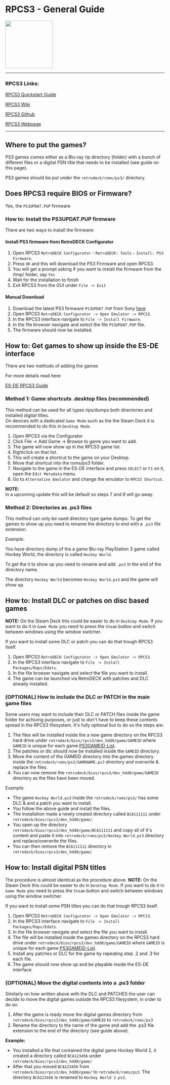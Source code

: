 # RPCS3 - General Guide

<img src="../../../wiki_images/logos/rpcs3-logo.png" width="150">

---

### RPCS3 Links:

[RPCS3 Quickstart Guide](https://rpcs3.net/quickstart)

[RPCS3 Wiki](https://wiki.rpcs3.net/index.php?title=Main_Page)

[RPCS3 Github](https://github.com/RPCS3/rpcs3)

[RPCS3 Webpage](https://rpcs3.net/)

---

## Where to put the games?
PS3 games comes either as a Blu-ray rip directory (folder) with a bunch of different files or a digital PSN title that needs to be installed (see guide on this page).

PS3 games should be put under the `retrodeck/roms/ps3/` directory.

## Does RPCS3 require BIOS or Firmware?
Yes, the `PS3UPDAT.PUP` firmware

### How to: Install the PS3UPDAT.PUP firmware

There are two ways to install the firmware:

#### Install PS3 firmware from RetroDECK Configurator

1. Open RPCS3 `RetroDECK Configurator` - `RetroDECK: Tools` - `Install: PS3 Firmware`.
2. Press `OK` and this will download the PS3 Firmware and open RPCS3.
3. You will get a prompt asking if you want to install the firmware from the /tmp/ folder, say `Yes`
4. Wait for the installation to finish
5. Exit RPCS3 from the GUI under `File -> Exit`

#### Manual Download
1. Download the latest PS3 firmware `PS3UPDAT.PUP` from Sony [here](https://www.playstation.com/en-us/support/hardware/ps3/system-software/)
2. Open RPCS3 `RetroDECK Configurator -> Open Emulator -> RPCS3`.
3. In the RPCS3 interface navigate to `File -> Install Firmware`.
4. In the file browser navigate and select the file `PS3UPDAT.PUP` file.
5. The firmware should now be installed.

## How to: Get games to show up inside the ES-DE interface

There are two methods of adding the games

For more details read here:<br>

[ES-DE RPCS3 Guide](https://gitlab.com/es-de/emulationstation-de/-/blob/master/USERGUIDE.md#sony-playstation-3)

### Method 1: Game shortcuts .desktop files (recommended)

This method can be used for all types rips/dumps both directories and installed digital titles.<br>
On devices with a dedicated `Game Mode` such as the the Steam Deck it is recommended  to do this in `Desktop Mode`.


1. Open RPCS3 via the Configurator
2. Click File -> Add Game -> Browse to game you want to add.
3. The game will now show up in the RPCS3 game list.
4. Rightclick on that list.
5. This will create a shortcut to the game on your Desktop.
6. Move that shortcut into the roms/ps3 folder.
7. Navigate to the game in the ES-DE interface and press `SELECT` or `F1` on it, open the `Edit Metadata` menu.
8. Go to `Alternative Emulator` and change the emulator to `RPCS3 Shortcut`.

**NOTE:** <br>
In a upcoming update this will be default so steps 7 and 8 will go away.

### Method 2: Directories as .ps3 files
This method can only be used directory type game dumps.
To get the games to show up you need to rename the directory to end with a `.ps3` file extension.

_Example:_

You have directory dump of the a game Blu-ray PlayStation 3 game called Hockey World, the directory is called `Hockey World`.

To get the it to show up you need to rename and add `.ps3` in the end of the directory name.

The directory `Hockey World` becomes `Hockey World.ps3` and the game will show up.


## How to: Install DLC or patches on disc based games

**NOTE:** On the Steam Deck this could be easier to do in `Desktop Mode`. If you want to do it in `Game Mode` you need to press the `Steam` button and switch between windows using the window switcher.

If you want to install some DLC or patch you can do that trough RPCS3 itself.

1. Open RPCS3 `RetroDECK Configurator -> Open Emulator -> RPCS3`.
2. In the RPCS3 interface navigate to `File -> Install Packages/Raps/Edats`.
3. In the file browser navigate and select the file you want to install.
4. The game can be launched via RetroDECK with patches and DLC already installed.

### (OPTIONAL) How to include the DLC or PATCH in the main game files

Some users may want to include their DLC or PATCH files inside the game folder for achiving purposes, or just to don't have to keep these contents spread in the RPCS3 filesystem.
It's fully optional but to do so the steps are:

1. The files will be installed inside the a new game directory on the RPCS3 hard drive under
  `retrodeck/bios/rpcs3/dev_hdd0/game/GAMEID` where `GAMEID` is unique for each game [PS3GAMEID-List](https://www.gametdb.com/PS3/List).
2. The patches or dlc should now be installed inside the `GAMEID` directory.
3. Move the content of the GAMEID directory into the games directory inside the `retrodeck/roms/ps3/GAMENAME.ps3` directory and overwrite & replace the files.
4. You can now remove the `retrodeck/bios/rpcs3/dev_hdd0/game/GAMEID` directory as the files have been moved.

Example:

- The game `Hockey World.ps3` inside the `retrodeck/roms/ps3/` has some DLC & and a patch you want to install.
- You follow the above guide and install the files.
- The installation made a newly created directory called `BCA111111` under `retrodeck/bios/rpcs3/dev_hdd0/game/`.
- You open up the directory `retrodeck/bios/rpcs3/dev_hdd0/game/BCA111111` and copy all of it's content and paste it into `retrodeck/roms/ps3/Hockey World.ps3` directory and replace/overwrite the files.
- You can then remove the `BCA111111` directory in `retrodeck/bios/rpcs3/dev_hdd0/game/`

## How to: Install digital PSN titles

The procedure is almost identical as the procedure above.
**NOTE:** On the Steam Deck this could be easier to do in `Desktop Mode`. If you want to do it in `Game Mode` you need to press the `Steam` button and switch between windows using the window switcher.

If you want to install some PSN tiltes you can do that trough RPCS3 itself.

1. Open RPCS3 `RetroDECK Configurator -> Open Emulator -> RPCS3`.
2. In the RPCS3 interface navigate to `File -> Install Packages/Raps/Edats`.
3. In the file browser navigate and select the file you want to install.
4. The file will be installed inside the games directory on the RPCS3 hard drive under
  `retrodeck/bios/rpcs3/dev_hdd0/game/GAMEID` where `GAMEID` is unique for each game [PS3GAMEID-List](https://www.gametdb.com/PS3/List).
5. Install any patches or DLC for the game by repeating step .2 and .3 for each file.
6. The game should now show up and be playable inside the ES-DE interface.

### (OPTIONAL) Move the digital contents into a .ps3 folder
Similarly on how written above with the DLC and PATCHES the user can decide to move the digital games outside the RPCS3 filesystem, in order to do so:

1. After the game is ready move the digital games directory from `retrodeck/bios/rpcs3/dev_hdd0/game/GAMEID` to `retrodeck/roms/ps3`
2. Rename the directory to the name of the game and add the .ps3 file extension to the end of the directory (see guide above).


**Example:**

- You installed a file that contained the digital game Hockey World 2, it created a directory called `BCA123456` under `retrodeck/bios/rpcs3/dev_hdd0/game/`
- After that you moved `BCA123456` from `retrodeck/bios/rpcs3/dev_hdd0/game/` to `retrodeck/roms/ps3`.
The directory `BCA123456` is renamed to `Hockey World 2.ps3`.
